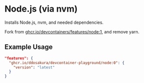 # Node.js (via nvm)

Installs Node.js, nvm, and needed dependencies.

Fork from
[ghcr.io/devcontainers/features/node:1](https://github.com/devcontainers/features/tree/main/src/node),
and remove yarn.

## Example Usage

```json
"features": {
  "ghcr.io/ddosakura/devcontainer-playground/node:0": {
    "version": "latest"
  }
}
```
